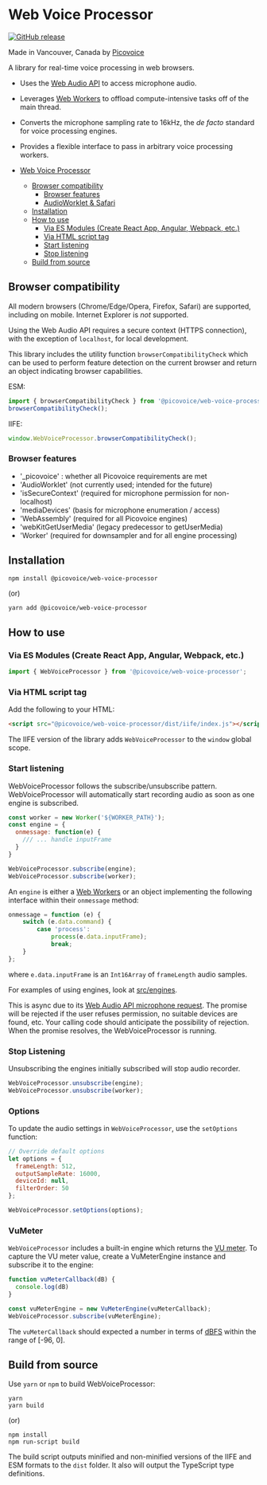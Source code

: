 # Web Voice Processor

[![GitHub release](https://img.shields.io/github/release/Picovoice/web-voice-processor.svg)](https://github.com/Picovoice/web-voice-processor/releases)

Made in Vancouver, Canada by [Picovoice](https://picovoice.ai)

A library for real-time voice processing in web browsers.

- Uses the [Web Audio API](https://developer.mozilla.org/en-US/docs/Web/API/Web_Audio_API) to access microphone audio.
- Leverages [Web Workers](https://developer.mozilla.org/en-US/docs/Web/API/Worker) to offload compute-intensive tasks off of the main thread.
- Converts the microphone sampling rate to 16kHz, the _de facto_ standard for voice processing engines.
- Provides a flexible interface to pass in arbitrary voice processing workers.

- [Web Voice Processor](#web-voice-processor)
  - [Browser compatibility](#browser-compatibility)
    - [Browser features](#browser-features)
    - [AudioWorklet & Safari](#audioworklet---safari)
  - [Installation](#installation)
  - [How to use](#how-to-use)
    - [Via ES Modules (Create React App, Angular, Webpack, etc.)](#via-es-modules--create-react-app--angular--webpack--etc-)
    - [Via HTML script tag](#via-html-script-tag)
    - [Start listening](#start-listening)
    - [Stop listening](#stop-listening)
  - [Build from source](#build-from-source)

## Browser compatibility

All modern browsers (Chrome/Edge/Opera, Firefox, Safari) are supported, including on mobile. Internet Explorer is _not_ supported.

Using the Web Audio API requires a secure context (HTTPS connection), with the exception of `localhost`, for local development.

This library includes the utility function `browserCompatibilityCheck` which can be used to perform feature detection on the current browser and return an object
indicating browser capabilities.

ESM:

```javascript
import { browserCompatibilityCheck } from '@picovoice/web-voice-processor';
browserCompatibilityCheck();
```

IIFE:

```javascript
window.WebVoiceProcessor.browserCompatibilityCheck();
```

### Browser features

- '\_picovoice' : whether all Picovoice requirements are met
- 'AudioWorklet' (not currently used; intended for the future)
- 'isSecureContext' (required for microphone permission for non-localhost)
- 'mediaDevices' (basis for microphone enumeration / access)
- 'WebAssembly' (required for all Picovoice engines)
- 'webKitGetUserMedia' (legacy predecessor to getUserMedia)
- 'Worker' (required for downsampler and for all engine processing)

## Installation

```console
npm install @picovoice/web-voice-processor
```

(or)

```console
yarn add @picovoice/web-voice-processor
```

## How to use

### Via ES Modules (Create React App, Angular, Webpack, etc.)

```javascript
import { WebVoiceProcessor } from '@picovoice/web-voice-processor';
```

### Via HTML script tag

Add the following to your HTML:

```html
<script src="@picovoice/web-voice-processor/dist/iife/index.js"></script>
```

The IIFE version of the library adds `WebVoiceProcessor` to the `window` global scope.

### Start listening

WebVoiceProcessor follows the subscribe/unsubscribe pattern. WebVoiceProcessor
will automatically start recording audio as soon as one engine is subscribed.

```javascript
const worker = new Worker('${WORKER_PATH}');
const engine = {
  onmessage: function(e) {
    /// ... handle inputFrame
  }
}

WebVoiceProcessor.subscribe(engine);
WebVoiceProcessor.subscribe(worker);
```

An `engine` is either a [Web Workers](<(https://developer.mozilla.org/en-US/docs/Web/API/Worker)>) or an object
implementing the following interface within their `onmessage` method:

```javascript
onmessage = function (e) {
    switch (e.data.command) {
        case 'process':
            process(e.data.inputFrame);
            break;
    }
};
```

where `e.data.inputFrame` is an `Int16Array` of `frameLength` audio samples.

For examples of using engines, look at [src/engines](/package/src/engines).

This is async due to its [Web Audio API microphone request](https://developer.mozilla.org/en-US/docs/Web/API/MediaDevices/getUserMedia). The promise will be rejected if the user refuses permission, no suitable devices are found, etc. Your calling code should anticipate the possibility of rejection. When the promise resolves, the WebVoiceProcessor is running.

### Stop Listening

Unsubscribing the engines initially subscribed will stop audio recorder.

```javascript
WebVoiceProcessor.unsubscribe(engine);
WebVoiceProcessor.unsubscribe(worker);
```

### Options

To update the audio settings in `WebVoiceProcessor`, use the `setOptions` function:

```javascript
// Override default options
let options = {
  frameLength: 512,
  outputSampleRate: 16000,
  deviceId: null,
  filterOrder: 50
};

WebVoiceProcessor.setOptions(options);
```

### VuMeter

`WebVoiceProcessor` includes a built-in engine which returns the [VU meter](https://en.wikipedia.org/wiki/VU_meter).
To capture the VU meter value, create a VuMeterEngine instance and subscribe it to the engine:

```javascript
function vuMeterCallback(dB) {
  console.log(dB)
}

const vuMeterEngine = new VuMeterEngine(vuMeterCallback);
WebVoiceProcessor.subscribe(vuMeterEngine);
```

The `vuMeterCallback` should expected a number in terms of [dBFS](https://en.wikipedia.org/wiki/DBFS) within the range of [-96, 0].

## Build from source

Use `yarn` or `npm` to build WebVoiceProcessor:

```console
yarn
yarn build
```

(or)

```console
npm install
npm run-script build
```

The build script outputs minified and non-minified versions of the IIFE and ESM formats to the `dist` folder. It also will output the TypeScript type definitions.
